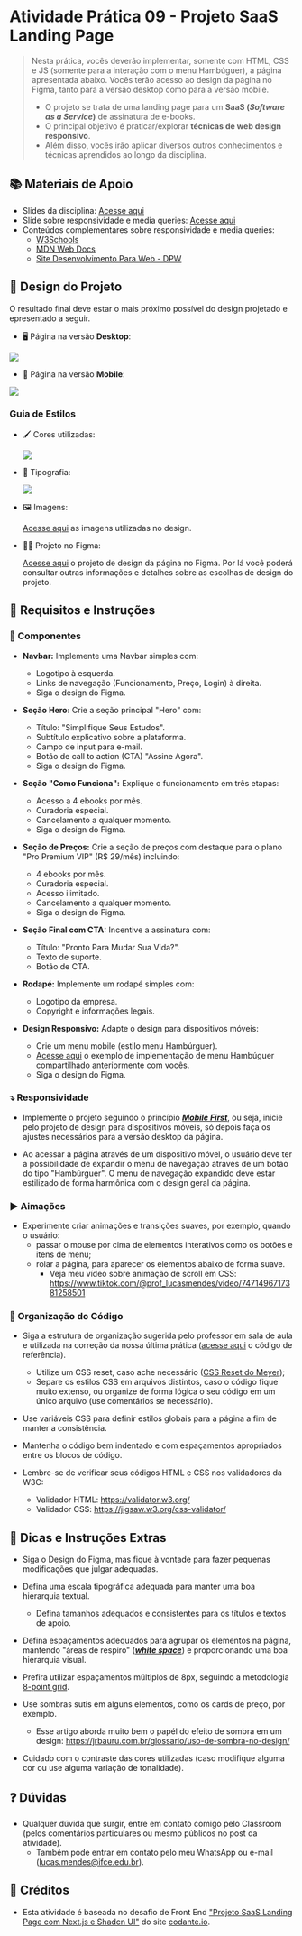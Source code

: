 # Atividade Prática 09 - Projeto SaaS Landing Page

> Nesta prática, vocês deverão implementar, somente com HTML, CSS e JS (somente para a interação com o menu Hambúguer), a página apresentada abaixo. Vocês terão acesso ao design da página no Figma, tanto para a versão desktop como para a versão mobile.
> - O projeto se trata de uma landing page para um **SaaS (*Software as a Service*)** de assinatura de e-books.
> - O principal objetivo é praticar/explorar **técnicas de web design responsivo**.
> - Além disso, vocês irão aplicar diversos outros conhecimentos e técnicas aprendidos ao longo da disciplina.

## 📚 Materiais de Apoio

- Slides da disciplina: [Acesse aqui](./../../materiais/slides/)
- Slide sobre responsividade e media queries: [Acesse aqui](./../../materiais/slides/tweb-08-css_responsive.pdf)
- Conteúdos complementares sobre responsividade e media queries:
    - [W3Schools](https://www.w3schools.com/css/css3_mediaqueries.asp)
    - [MDN Web Docs](https://developer.mozilla.org/pt-BR/docs/Web/CSS/CSS_media_queries/Using_media_queries)
    - [Site Desenvolvimento Para Web - DPW](https://desenvolvimentoparaweb.com/tag/web-design-responsivo/)

## 🎨 Design do Projeto

O resultado final deve estar o mais próximo possível do design projetado e epresentado a seguir.

- 🖥️ Página na versão **Desktop**:
<img src="./img-instrucoes/Desktop.png" style="display: block">

- 📱 Página na versão **Mobile**:
<img src="./img-instrucoes/Mobile.png" style="display: block">

### Guia de Estilos

- 🖌️ Cores utilizadas:

    <img src="./img-instrucoes/Cores.png" style="display: block">

- 🔡 Tipografia:

    <img src="./img-instrucoes/Tipografia.png" style="display: block">

- 🖼️ Imagens:

    [Acesse aqui](./imgs/) as imagens utilizadas no design.

- 👨‍💻 Projeto no Figma:

    [Acesse aqui](https://www.figma.com/design/BdJp4YtJBRQmNy0lWN00Tk/%5BMini-projeto%5D-SaaS-Landing-Page?node-id=6410-853&t=0n0OoWPzMespjII8-1) o projeto de design da página no Figma. Por lá você poderá consultar outras informações e detalhes sobre as escolhas de design do projeto.

## 🎯 Requisitos e Instruções

### 🔷 Componentes

- **Navbar:** Implemente uma Navbar simples com:
    - Logotipo à esquerda.
    - Links de navegação (Funcionamento, Preço, Login) à direita.
    - Siga o design do Figma.

- **Seção Hero:** Crie a seção principal "Hero" com:
    - Título: "Simplifique Seus Estudos".
    - Subtítulo explicativo sobre a plataforma.
    - Campo de input para e-mail.
    - Botão de call to action (CTA) "Assine Agora".
    - Siga o design do Figma.

- **Seção "Como Funciona":** Explique o funcionamento em três etapas:
    - Acesso a 4 ebooks por mês.
    - Curadoria especial.
    - Cancelamento a qualquer momento.
    - Siga o design do Figma.

- **Seção de Preços:** Crie a seção de preços com destaque para o plano "Pro Premium VIP" (R$ 29/mês) incluindo:
    - 4 ebooks por mês.
    - Curadoria especial.
    - Acesso ilimitado.
    - Cancelamento a qualquer momento.
    - Siga o design do Figma.

- **Seção Final com CTA:** Incentive a assinatura com:
    - Título: "Pronto Para Mudar Sua Vida?".
    - Texto de suporte.
    - Botão de CTA.

- **Rodapé:** Implemente um rodapé simples com:
    - Logotipo da empresa.
    - Copyright e informações legais.

- **Design Responsivo:** Adapte o design para dispositivos móveis:
    - Crie um menu mobile (estilo menu Hambúrguer).
    - [Acesse aqui](https://codepen.io/prof_lucasmendes/pen/RNwZdXK) o exemplo de implementação de menu Hambúguer compartilhado anteriormente com vocês.
    - Siga o design do Figma.

### ⤵️ Responsividade

- Implemente o projeto seguindo o princípio [***Mobile First***](https://blog.apiki.com/mobile-first-o-conceito-e-sua-aplicabilidade/), ou seja, inicie pelo projeto de design para dispositivos móveis, só depois faça os ajustes necessários para a versão desktop da página.

- Ao acessar a página através de um dispositivo móvel, o usuário deve ter a possibilidade de expandir o menu de navegação através de um botão do tipo "Hambúrguer". O menu de navegação expandido deve estar estilizado de forma harmônica com o design geral da página.

### ▶️ Aimações 

- Experimente criar animações e transições suaves, por exemplo, quando o usuário:
    - passar o mouse por cima de elementos interativos como os botões e itens de menu;
    - rolar a página, para aparecer os elementos abaixo de forma suave.
        - Veja meu vídeo sobre animação de scroll em CSS: https://www.tiktok.com/@prof_lucasmendes/video/7471496717381258501

### 📑 Organização do Código

- Siga a estrutura de organização sugerida pelo professor em sala de aula e utilizada na correção da nossa última prática ([acesse aqui](https://github.com/lucas-lfm/tweb-ads-base-2024.2/tree/main/atividades/atv08-lp-login/correcao-referencia) o código de referência).
    - Utilize um CSS reset, caso ache necessário ([CSS Reset do Meyer](https://meyerweb.com/eric/tools/css/reset/));
    - Separe os estilos CSS em arquivos distintos, caso o código fique muito extenso, ou organize de forma lógica o seu código em um único arquivo (use comentários se necessário).

- Use variáveis CSS para definir estilos globais para a página a fim de manter a consistência.

- Mantenha o código bem indentado e com espaçamentos apropriados entre os blocos de código.

- Lembre-se de verificar seus códigos HTML e CSS nos validadores da W3C:
    - Validador HTML: https://validator.w3.org/
    - Validador CSS: https://jigsaw.w3.org/css-validator/

## 🚀 Dicas e Instruções Extras

- Siga o Design do Figma, mas fique à vontade para fazer pequenas modificações que julgar adequadas.

- Defina uma escala tipográfica adequada para manter uma boa hierarquia textual.
    - Defina tamanhos adequados e consistentes para os títulos e textos de apoio.

- Defina espaçamentos adequados para agrupar os elementos na página, mantendo "áreas de respiro" ([***white space***](https://www.eliascury.com.br/glossario/entenda-o-conceito-de-white-space-no-design/)) e proporcionando uma boa hierarquia visual.

- Prefira utilizar espaçamentos múltiplos de 8px, seguindo a metodologia [8-point grid](https://medium.com/design-bootcamp/designing-in-the-8pt-grid-system-f3c1183ea6e8).

- Use sombras sutis em alguns elementos, como os cards de preço, por exemplo.
    - Esse artigo aborda muito bem o papél do efeito de sombra em um design: https://jrbauru.com.br/glossario/uso-de-sombra-no-design/

- Cuidado com o contraste das cores utilizadas (caso modifique alguma cor ou use alguma variação de tonalidade).

## ❓ Dúvidas

- Qualquer dúvida que surgir, entre em contato comigo pelo Classroom (pelos comentários particulares ou mesmo públicos no post da atividade).
    - Também pode entrar em contato pelo meu WhatsApp ou e-mail (lucas.mendes@ifce.edu.br).


## 🔁 Créditos

- Esta atividade é baseada no desafio de Front End ["Projeto SaaS Landing Page com Next.js e Shadcn UI"](https://codante.io/mini-projetos/saas-landing-page-com-nextjs-e-shadcn-ui) do site [codante.io](https://codante.io/).

